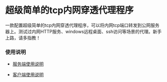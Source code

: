 # **超级简单的tcp内网穿透代理程序**

一款配置超级简单的tcp内网穿透代理程序，可以将内网tcp端口转发到公网服务器上。测试过内网HTTP服务、windows远程桌面、ssh访问等场景的代理。新手上路，请多指教！

### 使用说明
- [服务端使用说明](./tcp-proxy-server/README.md)

- [客户端使用说明](./tcp-proxy-client/README.md)
